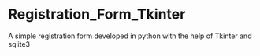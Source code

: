 # Registration_Form_Tkinter
A simple registration form developed in python with the help of Tkinter and sqlite3
